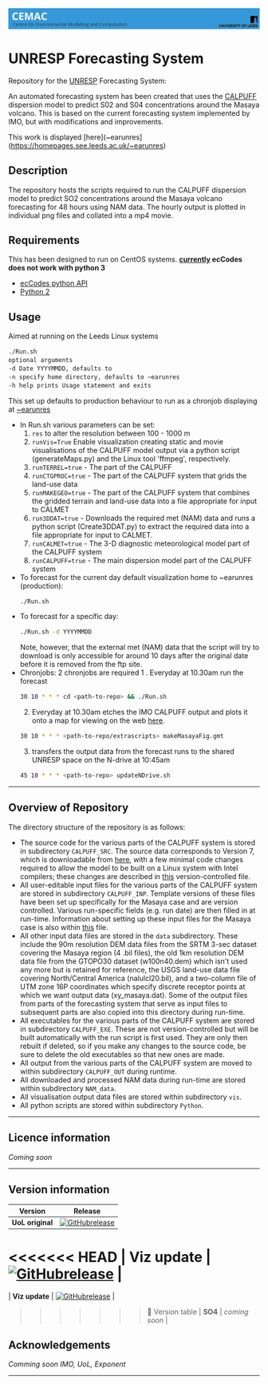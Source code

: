 <div align="center">
<a href="https://www.cemac.leeds.ac.uk/">
  <img src="https://github.com/cemac/cemac_generic/blob/master/Images/cemac.png"></a>
  <br>
</div>

# UNRESP Forecasting System

Repository for the [UNRESP](https://vumo.cloud/) Forecasting System:

An automated forecasting system has been created that uses the [CALPUFF](http://www.src.com/) dispersion model to predict S02 and S04 concentrations around the Masaya volcano. This is based on the current forecasting system implemented by IMO, but with modifications and improvements.

This work is displayed [here](~earunres](https://homepages.see.leeds.ac.uk/~earunres)

## Description ##

The repository hosts the scripts required to run the CALPUFF dispersion model to predict SO2 concentrations around the Masaya volcano forecasting for 48 hours using NAM data. The hourly output is plotted in individual png files and collated into a mp4 movie.

## Requirements ##

This has been designed to run on CentOS systems. **[currently](https://confluence.ecmwf.int/display/ECC/ecCodes+installation) ecCodes does not work with
python 3**

* [ecCodes python API](https://confluence.ecmwf.int//display/ECC/Releases)
* [Python 2](https://www.anaconda.com/download)

## Usage ##

Aimed at running on the Leeds Linux systems

```bash
./Run.sh
optional arguments
-d Date YYYYMMDD, defaults to  
-n specify home directory, defaults to ~earunres
-h help prints Usage statement and exits
```
This set up defaults to production behaviour to run as a chronjob displaying at [~earunres](https://homepages.see.leeds.ac.uk/~earunres/UNRESP_VIZ/index.html)

* In Run.sh various parameters can be set:
  1. `res` to alter the resolution between 100 - 1000 m
  2. `runVis=True` Enable visualization  creating static and movie visualisations of the CALPUFF model output via a python script (generateMaps.py) and the Linux tool 'ffmpeg', respectively.
  3. `runTERREL=true` - The part of the CALPUFF
  4. `runCTGPROC=true` - The part of the CALPUFF system that grids the land-use data
  5. `runMAKEGEO=true` - The part of the CALPUFF system that combines the gridded terrain and land-use data into a file appropriate for input to CALMET
  6. `run3DDAT=true` - Downloads the required met (NAM) data and runs a python script (Create3DDAT.py) to extract the required data into a file appropriate for input to CALMET.
  7. `runCALMET=true` - The 3-D diagnostic meteorological model part of the CALPUFF system
  8. `runCALPUFF=true` - The main dispersion model part of the CALPUFF system
* To forecast for the current day default visualization home to ~earunres (production):
  ```bash
  ./Run.sh
  ```
* To forecast for a specific day:
  ```bash
  ./Run.sh -d YYYYMMDD
  ```
  Note, however, that the external met (NAM) data that the script will try to download is only accessible for around 10 days after the original date before it is removed from the ftp site.
* Chronjobs: 2 chronjobs are required
  1 . Everyday at 10.30am run the forecast
    ```bash
    30 10 * * * cd <path-to-repo> && ./Run.sh
    ```
  2. Everyday at 10.30am etches the IMO CALPUFF output and plots it onto a map for viewing on the web [here](http://homepages.see.leeds.ac.uk/~earunres/masayaSO2.html).
    ```bash
    30 10 * * * <path-to-repo/extrascripts> makeMasayaFig.gmt
    ```
  3. transfers the output data from the forecast runs to the shared UNRESP space on the N-drive at 10:45am
  ```sh
  45 10 * * * <path-to-repo> updateNDrive.sh
  ```

<hr>

## Overview of Repository ##

The directory structure of the repository is as follows:
- The source code for the various parts of the CALPUFF system is stored in subdirectory `CALPUFF_SRC`. The source data corresponds to Version 7, which is downloadable from [here](http://www.src.com/calpuff/download/mod7_codes.htm), with a few minimal code changes required to allow the model to be built on a Linux system with Intel compilers; these changes are described in [this](https://github.com/cemac-tech/UNRESP/blob/master/Docs/CEMACUserGuide_UNRESP.tex) version-controlled file.
- All user-editable input files for the various parts of the CALPUFF system are stored in subdirectory `CALPUFF_INP`. Template versions of these files have been set up specifically for the Masaya case and are version controlled. Various run-specific fields (e.g. run date) are then filled in at run-time. Information about setting up these input files for the Masaya case is also within [this](https://github.com/cemac-tech/UNRESP/blob/master/Docs/CEMACUserGuide_UNRESP.tex) file.
- All other input data files are stored in the `data` subdirectory. These include the 90m resolution DEM data files from the SRTM 3-sec dataset covering the Masaya region (4 .bil files), the old 1km resolution DEM data file from the GTOPO30 dataset (w100n40.dem) which isn't used any more but is retained for reference, the USGS land-use data file covering North/Central America (nalulcl20.bil), and a two-column file of UTM zone 16P coordinates which specify discrete receptor points at which we want output data (xy_masaya.dat). Some of the output files from parts of the forecasting system that serve as input files to subsequent parts are also copied into this directory during run-time.
- All executables for the various parts of the CALPUFF system are stored in subdirectory `CALPUFF_EXE`. These are not version-controlled but will be built automatically with the run script is first used. They are only then rebuilt if deleted, so if you make any changes to the source code, be sure to delete the old executables so that new ones are made.
- All output from the various parts of the CALPUFF system are moved to within subdirectory `CALPUFF_OUT` during runtime.
- All downloaded and processed NAM data during run-time are stored within subdirectory `NAM_data`.
- All visualisation output data files are stored within subdirectory `vis`.
- All python scripts are stored within subdirectory `Python`.

<hr>

## Licence information ##

*Coming soon*

<hr>

## Version information


<!--- release table --->
|  Version            | Release          |
|---------------------|------------------|
| **UoL original**  | [![GitHubrelease](https://img.shields.io/badge/release-v.1.0-blue.svg)](https://github.com/cemac/DECAF_workflow/releases/tag/v1.0)|
<<<<<<< HEAD
| **Viz update**    |  [![GitHubrelease](https://img.shields.io/badge/release-v.2.0.2-blue.svg)](https://github.com/cemac/UNRESPForcastingSystem/releases/tag/v2.0.2) |
=======
| **Viz update**    |  [![GitHubrelease](https://img.shields.io/badge/release-v.2.0-blue.svg)](https://github.com/cemac/UNRESPForcastingSystem/releases/tag/v2.0) |
>>>>>>> :memo: Version table
| **SO4** |  *coming soon*     |
<!--- table --->

## Acknowledgements ##

*Comming soon*
*IMO, UoL, Exponent*

<hr>
